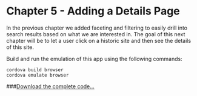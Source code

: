 # Chapter 5 - Adding a Details Page

In the previous chapter we added faceting and filtering to easily drill into search results based on what we are interested in.  The goal of this next chapter will be to let a user click on a historic site and then see the details of this site.




Build and run the emulation of this app using the following commands:

<pre><code>cordova build browser
cordova emulate browser
</code></pre>


###[Download the complete code...](https://github.com/liamca/AzureSearchMobile/tree/master/Completed%20Application)
